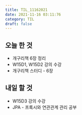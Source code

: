 ```yaml
---
title: TIL_11162021
date: 2021-11-16 03:11:76
category: TIL
draft: false
---
```


## 오늘 한 것

- 개구리책 6장 정리
- W15D1, W15D2 강의 수강
- 개구리책 스터디 - 6장

## 내일 할 것

- W15D3 강의 수강
- JPA - 프록시와 연관관계 관리 공부


